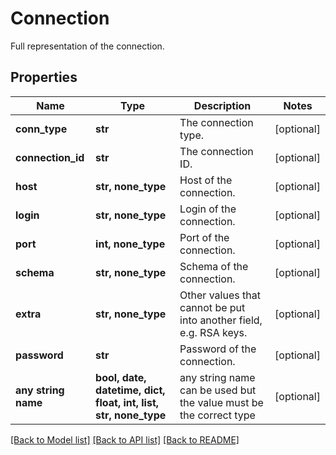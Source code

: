 # Connection

Full representation of the connection.

## Properties
Name | Type | Description | Notes
------------ | ------------- | ------------- | -------------
**conn_type** | **str** | The connection type. | [optional] 
**connection_id** | **str** | The connection ID. | [optional] 
**host** | **str, none_type** | Host of the connection. | [optional] 
**login** | **str, none_type** | Login of the connection. | [optional] 
**port** | **int, none_type** | Port of the connection. | [optional] 
**schema** | **str, none_type** | Schema of the connection. | [optional] 
**extra** | **str, none_type** | Other values that cannot be put into another field, e.g. RSA keys. | [optional] 
**password** | **str** | Password of the connection. | [optional] 
**any string name** | **bool, date, datetime, dict, float, int, list, str, none_type** | any string name can be used but the value must be the correct type | [optional]

[[Back to Model list]](../README.md#documentation-for-models) [[Back to API list]](../README.md#documentation-for-api-endpoints) [[Back to README]](../README.md)


